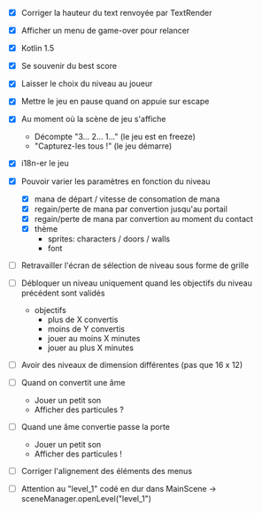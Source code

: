 - [x] Corriger la hauteur du text renvoyée par TextRender
- [x] Afficher un menu de game-over pour relancer

- [x] Kotlin 1.5

- [x] Se souvenir du best score

- [x] Laisser le choix du niveau au joueur

- [x] Mettre le jeu en pause quand on appuie sur escape

- [x] Au moment où la scène de jeu s'affiche
    - Décompte "3... 2... 1..." (le jeu est en freeze)
    - "Capturez-les tous !" (le jeu démarre)

- [x] i18n-er le jeu

- [x] Pouvoir varier les paramètres en fonction du niveau
  - [x] mana de départ / vitesse de consomation de mana
  - [x] regain/perte de mana par convertion jusqu'au portail
  - [x] regain/perte de mana par convertion au moment du contact
  - [x] thème
      - sprites: characters / doors / walls
      - font
    
- [ ] Retravailler l'écran de sélection de niveau sous forme de grille

- [ ] Débloquer un niveau uniquement quand les objectifs du niveau précédent sont validés
    - objectifs
        - plus de X convertis
        - moins de Y convertis
        - jouer au moins X minutes
        - jouer au plus X minutes

- [ ] Avoir des niveaux de dimension différentes (pas que 16 x 12)

- [ ] Quand on convertit une âme
    - Jouer un petit son
    - Afficher des particules ?
    
- [ ] Quand une âme convertie passe la porte
    - Jouer un petit son
    - Afficher des particules !
    
- [ ] Corriger l'alignement des éléments des menus

- [ ] Attention au "level_1" codé en dur dans MainScene -> sceneManager.openLevel("level_1")